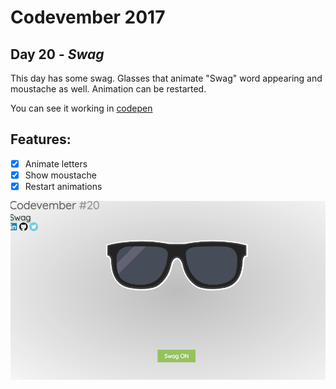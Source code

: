 # Codevember 2017

## Day 20 - *Swag*

This day has some swag. Glasses that animate "Swag" word appearing and moustache as well.
Animation can be restarted.

You can see it working in [codepen]()

## Features:
- [x] Animate letters
- [x] Show moustache
- [x] Restart animations

![](swag.gif)